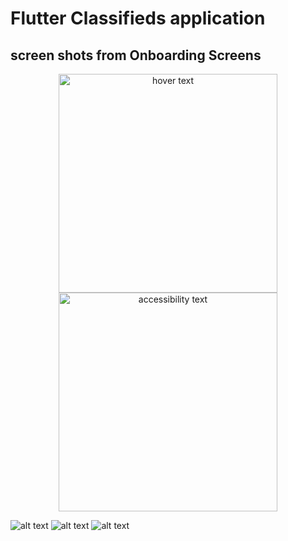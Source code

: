 # Flutter Classifieds application

## screen shots from Onboarding Screens
<p align="center">
  <img src="https://github.com/hassan-thabet/FlutterClassifiedsApp/blob/master/screenshots/1.png" width="350" title="hover text">
  <img src="https://github.com/hassan-thabet/FlutterClassifiedsApp/blob/master/screenshots/2.png" width="350" alt="accessibility text">
</p>

![alt text](https://github.com/hassan-thabet/FlutterClassifiedsApp/blob/master/screenshots/1.png?raw=false)
![alt text](https://github.com/hassan-thabet/FlutterClassifiedsApp/blob/master/screenshots/2.png?raw=false) 
![alt text](https://github.com/hassan-thabet/FlutterClassifiedsApp/blob/master/screenshots/3.png?raw=false) 
